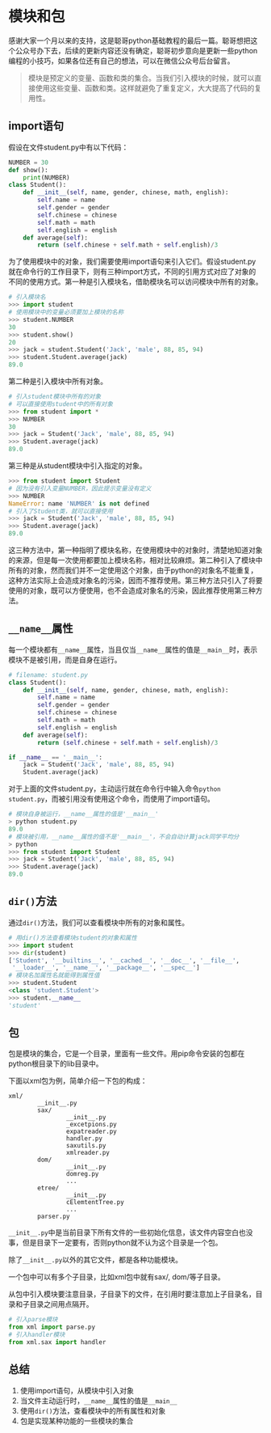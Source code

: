 # 模块和包

感谢大家一个月以来的支持，这是聪哥python基础教程的最后一篇。聪哥想把这个公众号办下去，后续的更新内容还没有确定，聪哥初步意向是更新一些python编程的小技巧，如果各位还有自己的想法，可以在微信公众号后台留言。

> 模块是预定义的变量、函数和类的集合。当我们引入模块的时候，就可以直接使用这些变量、函数和类。这样就避免了重复定义，大大提高了代码的复用性。

## import语句

假设在文件student.py中有以下代码：

```python
NUMBER = 30
def show():
    print(NUMBER)
class Student():
    def __init__(self, name, gender, chinese, math, english):
        self.name = name
        self.gender = gender
        self.chinese = chinese
        self.math = math
        self.english = english
    def average(self):
        return (self.chinese + self.math + self.english)/3
```

为了使用模块中的对象，我们需要使用import语句来引入它们。假设student.py就在命令行的工作目录下，则有三种import方式，不同的引用方式对应了对象的不同的使用方式。第一种是引入模块名，借助模块名可以访问模块中所有的对象。

```python
# 引入模块名
>>> import student
# 使用模块中的变量必须要加上模块的名称
>>> student.NUMBER
30
>>> student.show()
20
>>> jack = student.Student('Jack', 'male', 88, 85, 94)
>>> student.Student.average(jack)
89.0
```

第二种是引入模块中所有对象。

```python
# 引入student模块中所有的对象
# 可以直接使用student中的所有对象
>>> from student import *
>>> NUMBER
30
>>> jack = Student('Jack', 'male', 88, 85, 94)
>>> Student.average(jack)
89.0
```

第三种是从student模块中引入指定的对象。

```python
>>> from student import Student
# 因为没有引入变量NUMBER，因此提示变量没有定义
>>> NUMBER
NameError: name 'NUMBER' is not defined
# 引入了Student类，就可以直接使用
>>> jack = Student('Jack', 'male', 88, 85, 94)
>>> Student.average(jack)
89.0
```

这三种方法中，第一种指明了模块名称，在使用模块中的对象时，清楚地知道对象的来源，但是每一次使用都要加上模块名称，相对比较麻烦。第二种引入了模块中所有的对象，然而我们并不一定使用这个对象，由于python的对象名不能重复，这种方法实际上会造成对象名的污染，因而不推荐使用。第三种方法只引入了将要使用的对象，既可以方便使用，也不会造成对象名的污染，因此推荐使用第三种方法。

## `__name__`属性

每一个模块都有`__name__`属性，当且仅当`__name__`属性的值是`__main__`时，表示模块不是被引用，而是自身在运行。

```python
# filename: student.py
class Student():
    def __init__(self, name, gender, chinese, math, english):
        self.name = name
        self.gender = gender
        self.chinese = chinese
        self.math = math
        self.english = english
    def average(self):
        return (self.chinese + self.math + self.english)/3

if __name__ == '__main__':
    jack = Student('Jack', 'male', 88, 85, 94)
	Student.average(jack)
```

对于上面的文件student.py，主动运行就在命令行中输入命令`python student.py`，而被引用没有使用这个命令，而使用了import语句。

```python
# 模块自身被运行，__name__属性的值是'__main__'
> python student.py
89.0
# 模块被引用，__name__属性的值不是'__main__'，不会自动计算jack同学平均分
> python
>>> from student import Student
>>> jack = Student('Jack', 'male', 88, 85, 94)
>>> Student.average(jack)
89.0
```

## `dir()`方法

通过`dir()`方法，我们可以查看模块中所有的对象和属性。

```python
# 用dir()方法查看模块student的对象和属性
>>> import student
>>> dir(student)
['Student', '__builtins__', '__cached__', '__doc__', '__file__', 
 '__loader__', '__name__', '__package__', '__spec__']
# 模块名加属性名就能得到属性值
>>> student.Student
<class 'student.Student'>
>>> student.__name__
'student'
```

## 包

包是模块的集合，它是一个目录，里面有一些文件。用pip命令安装的包都在python根目录下的lib目录中。

下面以xml包为例，简单介绍一下包的构成：

```
xml/
		__init__.py
		sax/
				__init__.py
				_excetpions.py
				expatreader.py
				handler.py
				saxutils.py
				xmlreader.py
		dom/
				__init__.py
				domreg.py
				...
		etree/
				__init__.py
				cElemtentTree.py
				...
		parser.py
```

`__init__.py`中是当前目录下所有文件的一些初始化信息，该文件内容空白也没事，但是目录下一定要有，否则python就不认为这个目录是一个包。

除了`__init__.py`以外的其它文件，都是各种功能模块。

一个包中可以有多个子目录，比如xml包中就有sax/, dom/等子目录。

从包中引入模块要注意目录，子目录下的文件，在引用时要注意加上子目录名，目录和子目录之间用点隔开。

```python
# 引入parse模块
from xml import parse.py
# 引入handler模块
from xml.sax import handler
```

## 总结

1. 使用import语句，从模块中引入对象
2. 当文件主动运行时，`__name__`属性的值是`__main__`
3. 使用`dir()`方法，查看模块中的所有属性和对象
4. 包是实现某种功能的一些模块的集合









